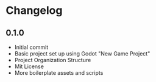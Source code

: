 # Changelog

## 0.1.0
- Initial commit
- Basic project set up using Godot "New Game Project"
- Project Organization Structure
- Mit License
- More boilerplate assets and scripts